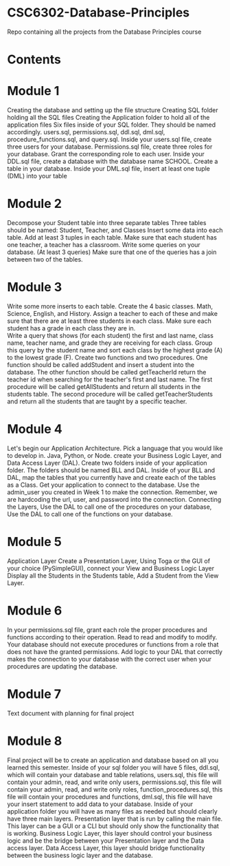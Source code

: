 # CSC6302-Database-Principles
Repo containing all the projects from the Database Principles course 

# Contents

# Module 1
Creating the database and setting up the file structure
Creating SQL folder holding all the SQL files
Creating the Application folder to hold all of the application files
Six files inside of your SQL folder.  They should be named accordingly.  users.sql, permissions.sql, ddl.sql, dml.sql, procedure_functions.sql, and query.sql.
Inside your users.sql file, create three users for your database. Permissions.sql file, create three roles for your database. Grant the corresponding role to each user.
Inside your DDL.sql file, create a database with the database name SCHOOL. Create a table in your database. Inside your DML.sql file, insert at least one tuple (DML) into your table

# Module 2
Decompose your Student table into three separate tables
Three tables should be named: Student, Teacher, and Classes
Insert some data into each table.  Add at least 3 tuples in each table.  Make sure that each student has one teacher, a teacher has a classroom.
Write some queries on your database.  (At least 3 queries) Make sure that one of the queries has a join between two of the tables.  

# Module 3
Write some more inserts to each table.  Create the 4 basic classes.  Math, Science, English, and History.  Assign a teacher to each of these and make sure that there are at least three students in each class.  Make sure each student has a grade in each class they are in.  
Write a query that shows (for each student) the first and last name, class name, teacher name, and grade they are receiving for each class.  Group this query by the student name and sort each class by the highest grade (A) to the lowest grade (F).
Create two functions and two procedures. One function should be called addStudent and insert a student into the database.  The other function should be called getTeacherId return the teacher id when searching for the teacher's first and last name.
The first procedure will be called getAllStudents and return all students in the students table.  The second procedure will be called getTeacherStudents and return all the students that are taught by a specific teacher.

# Module 4
Let's begin our Application Architecture. Pick a language that you would like to develop in.  Java, Python, or Node. 
create your Business Logic Layer, and Data Access Layer (DAL).   Create two folders inside of your application folder.  The folders should be named BLL and DAL.  Inside of your BLL and DAL, map the tables that you currently have and create each of the tables as a Class.
Get your application to connect to the database.  Use the admin_user you created in Week 1 to make the connection.  Remember, we are hardcoding the url, user, and password into the connection.
Connecting the Layers, Use the DAL to call one of the procedures on your database, Use the DAL to call one of the functions on your database.

# Module 5
Application Layer
Create a Presentation Layer, Using Toga or the  GUI of your choice (PySimpleGUI), connect your View and Business Logic Layer
Display all the Students in the Students table, Add a Student from the View Layer.

# Module 6
In your permissions.sql file, grant each role the proper procedures and functions according to their operation.  Read to read and modify to modify.  Your database should not execute procedures or functions from a role that does not have the granted permissions.
Add logic to your DAL that correctly makes the connection to your database with the correct user when your procedures are updating the database.

# Module 7
Text document with planning for final project 

# Module 8
Final project will be to create an application and database based on all you learned this semester.
Inside of your sql folder you will have 5 files, ddl.sql, which will contain your database and table relations, users.sql, this file will contain your admin, read, and write only users,
permissions.sql, this file will contain your admin, read, and write only roles, function_procedures.sql, this file will contain your procedures and functions, 
dml.sql, this file will have your insert statement to add data to your database.
Inside of your application folder you will have as many files as needed but should clearly have three main layers.
Presentation layer that is run by calling the main file. This layer can be a GUI or a CLI but should only show the functionality that is working.
Business Logic Layer, this layer should control your business logic and be the bridge between your Presentation layer and the Data access layer.
Data Access Layer, this layer should bridge functionality between the business logic layer and the database.
